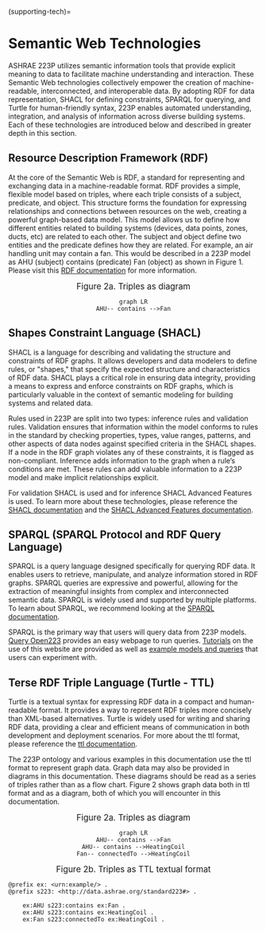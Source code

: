 (supporting-tech)=
# Semantic Web Technologies

ASHRAE 223P utilizes semantic information tools that provide explicit meaning to data to facilitate machine understanding and interaction. These Semantic Web technologies collectively empower the creation of machine-readable, interconnected, and interoperable data. By adopting RDF for data representation, SHACL for defining constraints, SPARQL for querying, and Turtle for human-friendly syntax, 223P enables automated understanding, integration, and analysis of information across diverse building systems. Each of these technologies are introduced below and described in greater depth in this section. 

## Resource Description Framework (RDF)

At the core of the Semantic Web is RDF, a standard for representing and exchanging data in a machine-readable format. RDF provides a simple, flexible model based on triples, where each triple consists of a subject, predicate, and object. This structure forms the foundation for expressing relationships and connections between resources on the web, creating a powerful graph-based data model.  This model allows us to define how different entities related to building systems (devices, data points, zones, ducts, etc) are related to each other. The subject and object define two entities and the predicate defines how they are related. For example, an air handling unit may contain a fan. This would be described in a 223P model as AHU (subject) contains (predicate) Fan (object) as shown in Figure 1. Please visit this [RDF documentation](https://www.w3.org/TR/rdf11-concepts/) for more information. 

<div align="center">
    
<span style="font-size: larger;">Figure 2a. Triples as diagram</span>

```{mermaid}
graph LR
AHU-- contains -->Fan
```

</div>

<!--- Mermaid is not fully supported by github pages and jupyterlab, but in the future it should be. We may be able to create figures like this 
```mermaid
---
title: Figure 1. Simple Triple
---
graph LR
    AHU-- contains - ->Fan
``` --->

## Shapes Constraint Language (SHACL)

SHACL is a language for describing and validating the structure and constraints of RDF graphs. It allows developers and data modelers to define rules, or "shapes," that specify the expected structure and characteristics of RDF data. SHACL plays a critical role in ensuring data integrity, providing a means to express and enforce constraints on RDF graphs, which is particularly valuable in the context of semantic modeling for building systems and related data.

Rules used in 223P are split into two types: inference rules and validation rules. Validation ensures that information within the model conforms to rules in the standard by checking properties, types, value ranges, patterns, and other aspects of data nodes against specified criteria in the SHACL shapes. If a node in the RDF graph violates any of these constraints, it is flagged as non-compliant. Inference adds information to the graph when a rule’s conditions are met. These rules can add valuable information to a 223P model and make implicit relationships explicit. 

For validation SHACL is used and for inference SHACL Advanced Features is used. To learn more about these technologies, please reference the [SHACL documentation](https://www.w3.org/TR/shacl/) and the [SHACL Advanced Features documentation](https://w3c.github.io/shacl/shacl-af/).

## SPARQL (SPARQL Protocol and RDF Query Language)

SPARQL is a query language designed specifically for querying RDF data. It enables users to retrieve, manipulate, and analyze information stored in RDF graphs. SPARQL queries are expressive and powerful, allowing for the extraction of meaningful insights from complex and interconnected semantic data. SPARQL is widely used and supported by multiple platforms. To learn about SPARQL, we recommend looking at the [SPARQL documentation](https://www.w3.org/TR/sparql11-query/).

SPARQL is the primary way that users will query data from 223P models. [Query Open223](https://query.open223.info/?url=ontologies%2F223p.ttl) provides an easy webpage to run queries. [Tutorials](223-query) on the use of this website are provided as well as [example models and queries](example-models) that users can experiment with.

## Terse RDF Triple Language (Turtle - TTL)

Turtle is a textual syntax for expressing RDF data in a compact and human-readable format. It provides a way to represent RDF triples more concisely than XML-based alternatives. Turtle is widely used for writing and sharing RDF data, providing a clear and efficient means of communication in both development and deployment scenarios. For more about the ttl format, please reference the [ttl documentation](https://www.w3.org/TR/turtle/).

The 223P ontology and various examples in this documentation use the ttl format to represent graph data. Graph data may also be provided in diagrams in this documentation. These diagrams should be read as a series of triples rather than as a flow chart. Figure 2 shows graph data both in ttl format and as a diagram, both of which you will encounter in this documentation. 

<div align="center">
    
<span style="font-size: larger;">Figure 2a. Triples as diagram</span>

</div>

<div align="center">

```{mermaid}
graph LR
AHU-- contains -->Fan
AHU-- contains -->HeatingCoil
Fan-- connectedTo -->HeatingCoil
```

</div>

<div align="center">
    
<span style="font-size: larger;">Figure 2b. Triples as TTL textual format</span>

</div>

```
@prefix ex: <urn:example/> .
@prefix s223: <http://data.ashrae.org/standard223#> .

    ex:AHU s223:contains ex:Fan .
    ex:AHU s223:contains ex:HeatingCoil .
    ex:Fan s223:connectedTo ex:HeatingCoil .
```

